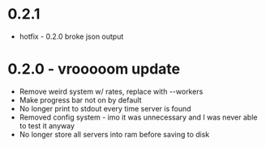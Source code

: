 # 0.2.1
- hotfix - 0.2.0 broke json output

# 0.2.0 - vrooooom update
- Remove weird system w/ rates, replace with --workers
- Make progress bar not on by default
- No longer print to stdout every time server is found
- Removed config system - imo it was unnecessary and I was never able to test it anyway
- No longer store all servers into ram before saving to disk